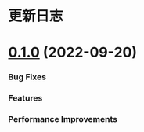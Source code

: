 # 更新日志

# [0.1.0](https://github.com/DataVizU/Paddle.js/compare/v2.1.0...v0.1.0) (2022-09-20)

### Bug Fixes

### Features

### Performance Improvements

